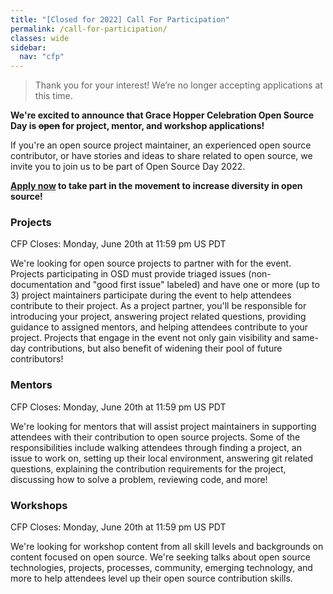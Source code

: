 ```yaml
---
title: "[Closed for 2022] Call For Participation"
permalink: /call-for-participation/
classes: wide
sidebar:
  nav: "cfp"
---
```


> Thank you for your interest! We’re no longer accepting applications at this time.


**We're excited to announce that Grace Hopper Celebration Open Source Day is ~~open~~ for project, mentor, and workshop applications!**

If you're an open source project maintainer, an experienced open source contributor, or have stories and ideas to share related to open source, we invite you to join us to be part of Open Source Day 2022.

**[Apply now](https://bit.ly/osd22-cfp) to take part in the movement to increase diversity in open source!**


### Projects

CFP Closes: Monday, June 20th at 11:59 pm US PDT

We're looking for open source projects to partner with for the event. Projects participating in OSD must provide triaged issues (non-documentation and "good first issue" labeled) and have one or more (up to 3) project maintainers participate during the event to help attendees contribute to their project. As a project partner, you'll be responsible for introducing your project, answering project related questions, providing guidance to assigned mentors, and helping attendees contribute to your project. Projects that engage in the event not only gain visibility and same-day contributions, but also benefit of widening their pool of future contributors!

### Mentors

CFP Closes: Monday, June 20th at 11:59 pm US PDT

We're looking for mentors that will assist project maintainers in supporting attendees with their contribution to open source projects. Some of the responsibilities include walking attendees through finding a project, an issue to work on, setting up their local environment, answering git related questions, explaining the contribution requirements for the project, discussing how to solve a problem, reviewing code, and more!

### Workshops

CFP Closes: Monday, June 20th at 11:59 pm US PDT

We're looking for workshop content from all skill levels and backgrounds on content focused on open source. We're seeking talks about open source technologies, projects, processes, community, emerging technology, and more to help attendees level up their open source contribution skills.